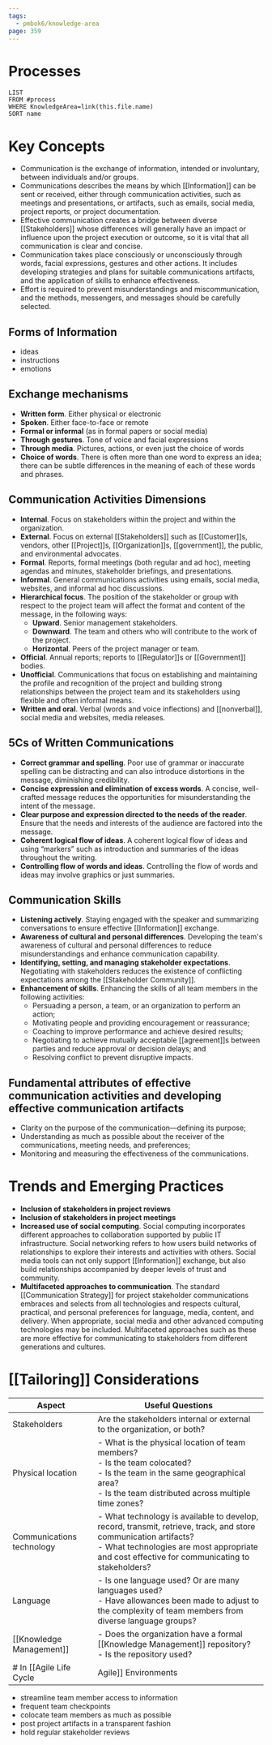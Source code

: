 ```yaml
---
tags:
  - pmbok6/knowledge-area
page: 359
---
```

# Processes
```dataview
LIST
FROM #process 
WHERE KnowledgeArea=link(this.file.name)
SORT name
```
# Key Concepts
- Communication is the exchange of information, intended or involuntary, between individuals and/or groups.
- Communications describes the means by which [[Information]] can be sent or received, either through communication activities, such as meetings and presentations, or artifacts, such as emails, social media, project reports, or project documentation.
- Effective communication creates a bridge between diverse [[Stakeholders]] whose differences will generally have an impact or influence upon the project execution or outcome, so it is vital that all communication is clear and concise.
- Communication takes place consciously or unconsciously through words, facial expressions, gestures and other actions. It includes developing strategies and plans for suitable communications artifacts, and the application of skills to enhance effectiveness.
- Effort is required to prevent misunderstandings and miscommunication, and the methods, messengers, and messages should be carefully selected.
## Forms of Information
- ideas
- instructions
- emotions
## Exchange mechanisms
- **Written form**. Either physical or electronic
- **Spoken**. Either face-to-face or remote
- **Formal or informal** (as in formal papers or social media)
- **Through gestures**. Tone of voice and facial expressions
- **Through media**. Pictures, actions, or even just the choice of words
- **Choice of words**. There is often more than one word to express an idea; there can be subtle differences in the meaning of each of these words and phrases.
## Communication Activities Dimensions
- **Internal**. Focus on stakeholders within the project and within the organization.
- **External**. Focus on external [[Stakeholders]] such as [[Customer]]s, vendors, other [[Project]]s, [[Organization]]s, [[government]], the public, and environmental advocates.
- **Formal**. Reports, formal meetings (both regular and ad hoc), meeting agendas and minutes, stakeholder briefings, and presentations.
- **Informal**. General communications activities using emails, social media, websites, and informal ad hoc discussions.
- **Hierarchical focus**. The position of the stakeholder or group with respect to the project team will affect the format and content of the message, in the following ways:
	- **Upward**. Senior management stakeholders.  
	- **Downward**. The team and others who will contribute to the work of the project.  
	- **Horizontal**. Peers of the project manager or team.
- **Official**. Annual reports; reports to [[Regulator]]s or [[Government]] bodies.
- **Unofficial**. Communications that focus on establishing and maintaining the profile and recognition of the project and building strong relationships between the project team and its stakeholders using flexible and often informal means.
- **Written and oral**. Verbal (words and voice inflections) and [[nonverbal]], social media and websites, media releases.
## 5Cs of Written Communications
- **Correct grammar and spelling**. Poor use of grammar or inaccurate spelling can be distracting and can also introduce distortions in the message, diminishing credibility.
- **Concise expression and elimination of excess words**. A concise, well- crafted message reduces the opportunities for misunderstanding the intent of the message.
- **Clear purpose and expression directed to the needs of the reader**. Ensure that the needs and interests of the audience are factored into the message.
- **Coherent logical flow of ideas**. A coherent logical flow of ideas and using “markers” such as introduction and summaries of the ideas throughout the writing.
- **Controlling flow of words and ideas**. Controlling the flow of words and ideas may involve graphics or just summaries.
## Communication Skills
- **Listening actively**. Staying engaged with the speaker and summarizing conversations to ensure effective [[Information]] exchange.
- **Awareness of cultural and personal differences**. Developing the team's awareness of cultural and personal differences to reduce misunderstandings and enhance communication capability.
- **Identifying, setting, and managing stakeholder expectations**. Negotiating with stakeholders reduces the existence of conflicting expectations among the [[Stakeholder Community]].
- **Enhancement of skills**. Enhancing the skills of all team members in the following activities:
	- Persuading a person, a team, or an organization to perform an action;
	- Motivating people and providing encouragement or reassurance;
	- Coaching to improve performance and achieve desired results;
	- Negotiating to achieve mutually acceptable [[agreement]]s between parties and reduce approval or decision delays; and
	- Resolving conflict to prevent disruptive impacts.
## Fundamental attributes of effective communication activities and developing effective communication artifacts
- Clarity on the purpose of the communication—defining its purpose;
- Understanding as much as possible about the receiver of the communications, meeting needs, and preferences;
- Monitoring and measuring the effectiveness of the communications.
# Trends and Emerging Practices
- **Inclusion of stakeholders in project reviews**
- **Inclusion of stakeholders in project meetings**
- **Increased use of social computing**. Social computing incorporates different approaches to collaboration supported by public IT infrastructure. Social networking refers to how users build networks of relationships to explore their interests and activities with others. Social media tools can not only support [[Information]] exchange, but also build relationships accompanied by deeper levels of trust and community.
- **Multifaceted approaches to communication**. The standard [[Communication Strategy]] for project stakeholder communications embraces and selects from all technologies and respects cultural, practical, and personal preferences for language, media, content, and delivery. When appropriate, social media and other advanced computing technologies may be included. Multifaceted approaches such as these are more effective for communicating to stakeholders from different generations and cultures.
# [[Tailoring]] Considerations
| Aspect | Useful Questions |
| ---- | ---- |
| Stakeholders | Are the stakeholders internal or external to the organization, or both? |
| Physical location | - What is the physical location of team members?<br>- Is the team colocated?<br>- Is the team in the same geographical area?<br>- Is the team distributed across multiple time zones? |
| Communications technology | - What technology is available to develop, record, transmit, retrieve, track, and store communication artifacts?<br>- What technologies are most appropriate and cost effective for communicating to stakeholders? |
| Language | - Is one language used? Or are many languages used?<br>- Have allowances been made to adjust to the complexity of team members from diverse language groups? |
| [[Knowledge Management]]  | - Does the organization have a formal [[Knowledge Management]]  repository?<br>- Is the repository used? |
# In [[Agile Life Cycle|Agile]] Environments
- streamline team member access to information
- frequent team checkpoints
- colocate team members as much as possible
- post project artifacts in a transparent fashion
- hold regular stakeholder reviews